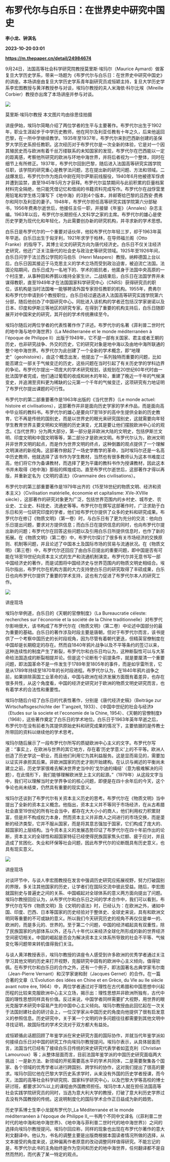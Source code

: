 # 布罗代尔与白乐日：在世界史中研究中国史
**李小龙、钟淇名**

**2023-10-20 03:01**

**https://m.thepaper.cn/detail/24984674**

9月24日，法国高等社会科学研究院教授莫里斯·埃玛尔（Maurice Aymard）做客复旦大学历史学系，带来一场题为《布罗代尔与白乐日：在世界史中研究中国史》的讲座。本场讲座由复旦大学历史学系青年副研究员戎恒颖主持，复旦大学历史学系李宏图教授与黄洋教授参与对谈，埃玛尔教授的夫人米海依·科尔比埃（Mireille Corbier）教授亦出席了本场讲座并参与对谈。

![](https://imagecloud.thepaper.cn/thepaper/image/274/728/781.jpeg)

莫里斯·埃玛尔教授 本文图片均由徐思佳拍摄

讲座伊始，埃玛尔简略介绍了两位学者的生平与主要著作。布罗代尔出生于1902年，职业生涯起步于中学历史教师，他在阿尔及利亚任教有十年之久，后来他返回巴黎，在一所中学继续教学。1935年至1937年，布罗代尔来到巴西新创建的圣保罗大学历史系担任教职。这次经历对于布罗代尔是一次全新的体验，它是对一个因其殖民史而与欧洲有着千丝万缕联系的未知国家的发现，布罗代尔在巴西能以一定的距离感，考察他所研究的欧洲与环地中海世界，并将后者视为一个整体，同时在细节上有所修正。1937年，布罗代尔回到巴黎，随后进入法国高等研究实践学院任职，该学院的研究重心是教学法问题，志在提出新的研究问题、方法和领域。二战爆发后，布罗代尔作为炮兵中尉在阿尔萨斯前线服役，1940年6月他被德军俘虏并遭到监禁，直至1945年5月方才获释。布罗代尔监禁期间与此前积累的巨量档案材料完全隔绝，他只能凭借记忆和借阅的书籍资料完成写作。布罗代尔在战俘营里用铅笔和学生练习簿写下《地中海》的3到4个版本，并邮寄给巴黎的吕西安·费弗尔和阿尔及利亚的妻子。1948年，布罗代尔担任高等研究实践学院第六分部秘书，1956年费弗尔逝世后，他接任主任一职，并接替《年鉴》（Annales）杂志主编。1963年以后，布罗代尔长期担任人文科学之家的主席。布罗代尔的雄心是使历史学更为现代化和年轻化，为此需要创办新的研究机构，并寻求新的学术思想。

白乐日是布罗代尔的一个重要对话伙伴，他较布罗代尔年轻三岁，却于1963年英年早逝。白乐日出生于匈牙利，1921年求学于柏林，在导师福兰阁（Otto Franke）的指导下，其博士论文的研究方向为唐代经济史。白乐日不仅关注经济史研究，他还广泛关注唐代的社会史与政治史等研究领域。1925年至1926年间，白乐日问学于法兰西公学院的马伯乐（Henri Maspero）教授。纳粹德国上台以后，白乐日因其接近于马克思主义的学术立场而受到政治迫害，被迫流亡法国。法国沦陷期间，白乐日成为一名地下的、学术的抵抗者，他匿身于法国中央高原的一个村庄里，从事种田和养鹅以维持全家生计。二战结束后，白乐日在法国学界并未谋得教职，直至1949年才在法国国家科学研究中心（CNRS）获得研究员的职位，该机构是当时法国唯一能够聘请外国专家担任教职的机构。1955年，费弗尔和布罗代尔申请到6个教授职位，白乐日经过遴选进入法国高等研究实践学院第六分部，随后他创办了中国研究中心。同批进入该机构的学者还包括汉学家谢诺以及日本、印度和伊斯兰等地区的研究专家。在得到了重要的机构支持后，白乐日随即展开对中国宋史的研究，其开创的学术传统赓续至今。

埃玛尔随后对两位学者的代表性著作作了评述。布罗代尔的名著《菲利普二世时代的地中海与地中海世界》（La Méditerranée et le monde méditerranéen à l'époque de Philippe II）出版于1949年，它不是一部有关国家、君主或者王朝的历史，也非研究战争、外交的历史，它的研究对象是地中海以及由地中海所联通的整个地中海世界。布罗代尔为此创建了一个全新的学术概念，即“地理史”（geohistoire），由这个概念出发，他提出了一系列独特而重要的问题，比如能否建立一部关于气候变迁的历史，这些问题在当时引起了有关历史学的学科边界的争论。布罗代尔提出一项庞大的学术研究规划，该规划在20世纪60年代时由一批法国学者完成，他们通过葡萄的收成和树木的年轮，重建了晚近一千年的气候演变史，并追溯至资料更为稀缺的公元第一个千年的气候变迁，这项研究有力地证明了布罗代尔提出课题的可行性。

布罗代尔的第二部重要著作是1963年出版的《当代世界》（Le monde actuel: histoire et civilisations），这部著作并非是面向历史学家的学术作品，而是面向高中毕业班的教科书。布罗代尔的雄心是要向17至18岁的高中生提供全新的历史教育，它不再是传统的国别史，而是以世界史的眼光来研究国别史，这就需要向年轻学生教育世界主要文明和文明圈的历史演变，尤其是要让他们摆脱欧洲中心论的观念。《当代世界》分为两大部分，第一部分是非欧洲大陆的文明史，包括伊斯兰文明、印度文明和中国文明等等，第二部分才是欧洲文明。布罗代尔认为，欧洲文明并非世界文明的起点，而是作为世界文明的终点，这种倒置的观点提供了一个理解文明演进的新视角。这部著作掀起了一场史学教学的革命，当时埃玛尔还是一名高中历史教师，他就选择了该书作为学生教材，当然也有很多教师认为这本书难度过高，他们将它作为备课教材，而选择了更为平庸的教科书作为授课教材，因此这本书并未取得《地中海》那般的辉煌成功。直至布罗代尔逝世后，这部著作才得以再版，并重新定名为《文明的语法》（Grammaire des civilisations）。

布罗代尔的第三部重要著作是1979年出齐的《15至18世纪的物质文明、经济和资本主义》（Civilisation matérielle, économie et capitalisme: XVe-XVIIIe siècle），这部著作的研究对象更为广泛，包括世界范围内的乡村史、城市史、农业史、工业史、科技史、流通史等等。布罗代尔在撰写这部著作时，广泛求助于白乐日和另一位研究印度的学者，他们给布罗代尔提供了众多的史料和研究成果。布罗代尔在修订《物质文明》（第一卷）时，与白乐日有了更为充分的交流：他向白乐日提出问题，要求对方提供信息；而白乐日在提供信息的同时，也向布罗代尔提出新的问题；布罗代尔在回答这些问题以及引用白乐日所提供信息时，也作了新的拓展。在《物质文明》（第二卷）中，布罗代尔探讨了很多有关市场经济的交换原则、机制等问题，并且论述了中国本土及国际市场的贸易与流通状况。在《物质文明》（第三卷）中，布罗代尔还回应了由白乐日提出的重要问题，即中国是否有可能在18至19世纪向资本主义式的生产和流通机制演变。布罗代尔并无意书写一部中国经济史的著作，而是试图将中国经济史与世界范围内的物质文明史相结合。埃玛尔指出，布罗代尔在机构方面的大力支持使白乐日的研究取得了丰硕成果，白乐日也向布罗代尔提供了重要的学术支持，这也有力促进了布罗代尔本人的研究工作。

![](https://imagecloud.thepaper.cn/thepaper/image/274/728/783.jpeg)

讲座现场

埃玛尔举例道，白乐日的《天朝的官僚制度》（La Bureaucratie céleste: recherches sur l'économie et la société de la Chine traditionnelle）对布罗代尔影响很大，该书构成了布罗代尔在《物质文明》（第二卷）中论述中国部分的最为重要的基础。白乐日的著作涉及时段主要是唐朝，但对于布罗代尔而言，该书提供了一个考察中国历史的长时段视角，因为尽管有着朝代更迭，但精英官僚制度在中国却是长期稳定的存在。然而自1840年鸦片战争以及不平等条约的签订以来，这种连续性的制度产生了断裂，布罗代尔和白乐日均认为，这种断裂性可以与大革命给法国造成的断裂相提并论。但是这个论断有个前提条件，就是要厘清一个重要问题，即法国革命不是一件发生于1789年至1805年的事件，而是如孚雷所言，它是从1789年持续至1870年的长时段进程。布罗代尔认为，在1840年鸦片战争之前，如果排除英国工业革命的话，中国与欧洲在经济发展方面既有着差异，也存在很多共性，从这个角度看，中国的经济史研究对于欧洲的物质文明史研究而言，也有着学术的合法性和重要性。

埃玛尔随后介绍了白乐日的代表性著作，分别是《唐代经济史稿》（Beiträge zur Wirtschaftsgeschichte der T'angzeit, 1933）、《中国中世纪的社会与经济》（Etudes sur la societe et l'economie de la Chine, 1954）、《天朝的官僚制度》（1968），这些著作奠定了白乐日的学术地位。白乐日于1963年英年早逝之后，布罗代尔在没有前者为其提供原始史料和研究成果的情况下，主要依据的是传教士所带回的资料以继续他的学术思考。

埃玛尔随后展示了一段布罗代尔所写的质疑欧洲中心主义的文字。布罗代尔写道：“事实上，在欧洲与世界的其它地方，存在着‘历史学意义’上的不平等。欧洲人创造了历史学这一职业，而且他们利用它为其利益服务。这是显而易见的，需要加以证实并承担其后果。非欧洲国家的历史才刚开始建构。在认识与阐述的平衡尚未建立之前，历史学家很难去解决世界史当中的‘戈尔迪的绳结’（意为极难解决的问题），在此情形下，我们能够理解欧洲至上主义的起源。”（1979年）从这段文字当中，我们可以理解当时史学界争论的核心问题，即便是在四十余年后的今天，这个争论也尚未结束，仍然具有重要的现实意义。

埃玛尔还谈到了布罗代尔有关资本主义历史的思考。布罗代尔在《物质文明》当中提出了全新的资本主义概念。他指出，资本主义并不等同于市场经济，在从古希腊社会直至19世纪的所有社会当中，都存在大大小小的商人，他们利用权力积累财富，但是并不构成权力本身，然而资本主义并非商人之间进行的市场交换，而是垄断的经济类型，它并不服从国家，而是将其意志强加于国家，它们构成了庞大的、超国家的上层结构。当今资本主义的发展态势印证了布罗代尔在四十年前作出的论断，资本主义的全球性和超国家特征已经使得民族国家焦头烂额、疲于应对，并且造成了贫困化、失业和环保等社会问题，因此布罗代尔的论断既具有历史意义，也具有现实意义。

![](https://imagecloud.thepaper.cn/thepaper/image/274/728/782.jpeg)

讲座现场

对谈环节中，与谈人李宏图教授在发言中强调历史研究应拓展视野，努力打破国别的界限，多关注其他国家的历史，让学者们在国际交流中彼此受益。随后，李宏图就国别史与普遍史之间的关系、中国崛起对全球体系的意义两方面向提出了问题。埃玛尔教授回应认为，从布罗代尔和白乐日之间的学术合作中，我们可以看到，布罗代尔在写作《物质文明》及《文明的语法》时，已经认为：在欧洲之外，诸如中国、印度、巴西、日本等国家的历史经验对于整体史、全球史来说，具有和欧洲文明同等重要的不可或缺的意义。所以我们今天研究历史的视角不再仅仅是单一的、欧洲的，而是多元的、世界的。至于第二个问题，中国的经济崛起具有双重性，除了民族国家的内部体系以外，还与八十年代以来经济全球化所形成的新的世界经济空间密切相关。中国的崛起是否会为解决资本主义体系所导致的社会不平等、气候变化等问题带来转机值得我们关注。

与谈人黄洋教授表示，埃玛尔教授的讲座令人感受到许多欧洲的优秀学者通过关注学习其他文明的历史来打开视野，克服研究中固有的欧洲中心主义倾向，值得钦佩。在布罗代尔和白乐日的合作之外，还有一个例子，即法国著名古典学家韦尔南（Jean-Pierre Vernant）和汉学家谢和耐（Jacques Gernet）的合作。在一篇合著的文章（L'Évolution des idées en Chine et en Grèce, du VIe au IIe siècle avant notre ère, 1964）中，两位学者通过对于理性在古代希腊和中国思想中兴起历程的比较来克服欧洲中心主义立场，揭示出：理性思想并非欧洲所独有，古代中国的理性思想同样具有价值。反过来说，中国学者同样需要扩大视野，用世界的眼光克服学术研究中容易产生的中国中心主义倾向。埃玛尔教授由此回忆起在一次关于法国封建社会的研讨会上，一位汉学家从中国历史的角度向他提供了很有启发意义的参照信息。历史研究中，关于某一个文明的许多问题往往都需要到其他文明中寻找证明，故国际性的学术交流对于双方都大有益处。

戎恒颖循此话题回顾了年鉴学派在宋史研究方面的国际协作，并就当代年鉴学派如何接续白乐日对中国的研究工作向埃玛尔教授提问。埃玛尔表示，从具体层面而言，法国当代已经有了接续白乐日传统的宋史研究代表学者如蓝克利（Christian Lamouroux）等；从整体层面而言，目前法国年鉴学派的中国历史研究面临两大挑战：一是新方法、新领域的开拓需要高水平的学术共同体，二是需要聚集各个国家、各个领域的优秀学者以进行跨国别、跨学科的协作，这对我们提出了很高的要求。埃玛尔回忆他在巴黎大学历史系求学时，从来没有外国的历史学者授课，而今天，法国的高等社会科学研究院、国家科学研究中心，以及巴黎大学等高校的博士研讨班，都要求30%以上的课程由外国教师担任。埃玛尔本人就在担任法国高等社会实践学院研究员的同时，当选为意大利大学的教授，打破了意大利历史学界过去没有外国教授的传统。这说明制度化的国际学术合作正日益成为新的趋势。

历史学系博士生李小龙就布罗代尔_La Méditerranée et le monde méditerranéen à l'époque de Philippe II_一书两个不同中文译名（《菲利普二世时代的地中海和地中海世界》、《地中海与菲利普二世时代的地中海世界》）之间的选择向埃玛尔教授提问。埃玛尔回应称，同样的现象也出现在布罗代尔著作的意大利文翻译中。他认为，书名的调整主要是出版商根据本国读者情况所做的选择，从文本接受的角度来说，这种偏离作者原意的改动调整同样值得研究。不能忘记的是，布罗代尔此书的主角始终是作为空间和历史的地中海世界，任何翻译都不是自然而然的，而代表了某一特定的观点。